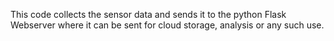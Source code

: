 This code collects the sensor data and sends it to the python Flask Webserver where it can be sent for cloud storage, analysis or any such use.
